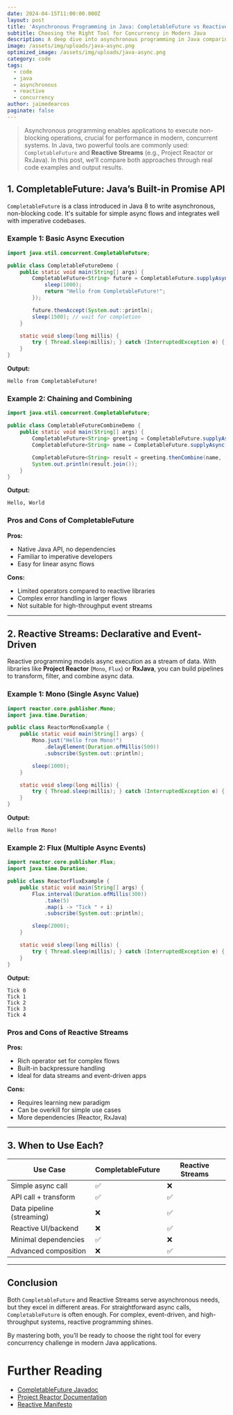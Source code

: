 ```yaml
---
date: 2024-04-15T11:00:00.000Z
layout: post
title: 'Asynchronous Programming in Java: CompletableFuture vs Reactive Streams'
subtitle: Choosing the Right Tool for Concurrency in Modern Java
description: A deep dive into asynchronous programming in Java comparing CompletableFuture and Reactive Streams, with examples and output.
image: /assets/img/uploads/java-async.png
optimized_image: /assets/img/uploads/java-async.png
category: code
tags:
  - code
  - java
  - asynchronous
  - reactive
  - concurrency
author: jaimedearcos
paginate: false
---
```


> Asynchronous programming enables applications to execute non-blocking operations, crucial for performance in modern, concurrent systems. In Java, two powerful tools are commonly used: `CompletableFuture` and **Reactive Streams** (e.g., Project Reactor or RxJava). In this post, we’ll compare both approaches through real code examples and output results.

## 1. CompletableFuture: Java’s Built-in Promise API

`CompletableFuture` is a class introduced in Java 8 to write asynchronous, non-blocking code. It's suitable for simple async flows and integrates well with imperative codebases.

### Example 1: Basic Async Execution
```java
import java.util.concurrent.CompletableFuture;

public class CompletableFutureDemo {
    public static void main(String[] args) {
        CompletableFuture<String> future = CompletableFuture.supplyAsync(() -> {
            sleep(1000);
            return "Hello from CompletableFuture!";
        });

        future.thenAccept(System.out::println);
        sleep(1500); // wait for completion
    }

    static void sleep(long millis) {
        try { Thread.sleep(millis); } catch (InterruptedException e) { }
    }
}
```

**Output:**
```
Hello from CompletableFuture!
```

### Example 2: Chaining and Combining
```java
import java.util.concurrent.CompletableFuture;

public class CompletableFutureCombineDemo {
    public static void main(String[] args) {
        CompletableFuture<String> greeting = CompletableFuture.supplyAsync(() -> "Hello");
        CompletableFuture<String> name = CompletableFuture.supplyAsync(() -> "World");

        CompletableFuture<String> result = greeting.thenCombine(name, (g, n) -> g + ", " + n);
        System.out.println(result.join());
    }
}
```

**Output:**
```
Hello, World
```

### Pros and Cons of CompletableFuture
**Pros:**
- Native Java API, no dependencies
- Familiar to imperative developers
- Easy for linear async flows

**Cons:**
- Limited operators compared to reactive libraries
- Complex error handling in larger flows
- Not suitable for high-throughput event streams

---

## 2. Reactive Streams: Declarative and Event-Driven

Reactive programming models async execution as a stream of data. With libraries like **Project Reactor** (`Mono`, `Flux`) or **RxJava**, you can build pipelines to transform, filter, and combine async data.

### Example 1: Mono (Single Async Value)
```java
import reactor.core.publisher.Mono;
import java.time.Duration;

public class ReactorMonoExample {
    public static void main(String[] args) {
        Mono.just("Hello from Mono!")
            .delayElement(Duration.ofMillis(500))
            .subscribe(System.out::println);

        sleep(1000);
    }

    static void sleep(long millis) {
        try { Thread.sleep(millis); } catch (InterruptedException e) { }
    }
}
```

**Output:**
```
Hello from Mono!
```

### Example 2: Flux (Multiple Async Events)
```java
import reactor.core.publisher.Flux;
import java.time.Duration;

public class ReactorFluxExample {
    public static void main(String[] args) {
        Flux.interval(Duration.ofMillis(300))
            .take(5)
            .map(i -> "Tick " + i)
            .subscribe(System.out::println);

        sleep(2000);
    }

    static void sleep(long millis) {
        try { Thread.sleep(millis); } catch (InterruptedException e) { }
    }
}
```

**Output:**
```
Tick 0
Tick 1
Tick 2
Tick 3
Tick 4
```

### Pros and Cons of Reactive Streams
**Pros:**
- Rich operator set for complex flows
- Built-in backpressure handling
- Ideal for data streams and event-driven apps

**Cons:**
- Requires learning new paradigm
- Can be overkill for simple use cases
- More dependencies (Reactor, RxJava)

---

## 3. When to Use Each?

| Use Case | CompletableFuture | Reactive Streams |
|----------|-------------------|------------------|
| Simple async call | ✅ | ❌ |
| API call + transform | ✅ | ✅ |
| Data pipeline (streaming) | ❌ | ✅ |
| Reactive UI/backend | ❌ | ✅ |
| Minimal dependencies | ✅ | ❌ |
| Advanced composition | ❌ | ✅ |

---

## Conclusion

Both `CompletableFuture` and Reactive Streams serve asynchronous needs, but they excel in different areas. For straightforward async calls, `CompletableFuture` is often enough. For complex, event-driven, and high-throughput systems, reactive programming shines.

By mastering both, you’ll be ready to choose the right tool for every concurrency challenge in modern Java applications.

# Further Reading
- [CompletableFuture Javadoc](https://docs.oracle.com/javase/8/docs/api/java/util/concurrent/CompletableFuture.html)
- [Project Reactor Documentation](https://projectreactor.io/docs)
- [Reactive Manifesto](https://www.reactivemanifesto.org/) 
